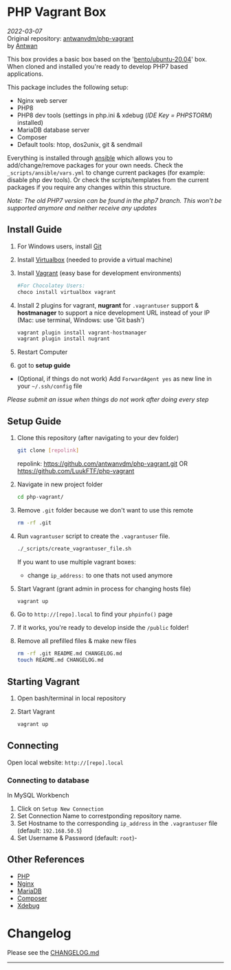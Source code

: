 # PHP Vagrant Box
*2022-03-07*  
Original repository: [antwanvdm/php-vagrant](https://github.com/antwanvdm/php-vagrant)  
by [Antwan](https://github.com/antwanvdm)

This box provides a basic box based on the '[bento/ubuntu-20.04](https://app.vagrantup.com/bento/boxes/ubuntu-20.04)' box.  
When cloned and installed you're ready to develop PHP7 based applications.

This package includes the following setup:

* Nginx web server
* PHP8
* PHP8 dev tools (settings in php.ini & xdebug (*IDE Key = PHPSTORM*) installed)
* MariaDB database server
* Composer
* Default tools: htop, dos2unix, git & sendmail

Everything is installed through [ansible](https://www.ansible.com/) which allows you to add/change/remove packages for your own needs. Check the `_scripts/ansible/vars.yml` to change current packages (for example: disable php dev tools). Or check the scripts/templates from the current packages if you require any changes within this structure.

*Note: The old PHP7 version can be found in the php7 branch. This won't be supported anymore and neither receive any updates*

## Install Guide
1. For Windows users, install [Git](https://git-scm.com/download/win)
2. Install [Virtualbox](https://www.virtualbox.org/wiki/Downloads) (needed to provide a virtual machine)
3. Install [Vagrant](https://www.vagrantup.com/) (easy base for development environments)
    ```bash
    #For Chocolatey Users:  
    choco install virtualbox vagrant
    ```
4. Install 2 plugins for vagrant, **nugrant** for `.vagrantuser` support & **hostmanager** to 
support a nice development URL instead of your IP (Mac: use terminal, Windows: use 'Git bash')

    ```bash
    vagrant plugin install vagrant-hostmanager
    vagrant plugin install nugrant
    ```
5. Restart Computer    
6. got to **setup guide**

- (Optional, if things do not work) Add `ForwardAgent yes` as new line in your `~/.ssh/config` file

*Please submit an issue when things do not work after doing every step*

## Setup Guide
1. Clone this repository (after navigating to your dev folder)
    ```bash
    git clone [repolink]
    ```
    repolink: https://github.com/antwanvdm/php-vagrant.git OR https://github.com/LuukFTF/php-vagrant

2. Navigate in new project folder
    ```bash
    cd php-vagrant/
    ```

3. Remove `.git` folder because we don't want to use this remote 
    ```bash
    rm -rf .git
    ```

4. Run `vagrantuser` script to create the `.vagrantuser` file.  
    ```bash
    ./_scripts/create_vagrantuser_file.sh
    ```

    <!-- BEWARE: Currently needs a manual path fix on Windows!! 
    - in the `.vagrantuser` file change the value for `local_git_path:` from `"/c/...."` to `"c:/...."` -->

    If you want to use multiple vagrant boxes:
    - change `ip_address:` to one thats not used anymore

5. Start Vagrant (grant admin in process for changing hosts file)
    ```bash
    vagrant up
    ```

6. Go to `http://[repo].local` to find your `phpinfo()` page

7. If it works, you're ready to develop inside the `/public` folder!

8. Remove all prefilled files & make new files

    ```bash
    rm -rf .git README.md CHANGELOG.md
    touch README.md CHANGELOG.md
    ```

## Starting Vagrant 

1. Open bash/terminal in local repository

2. Start Vagrant
    ```bash
    vagrant up
    ```

## Connecting

Open local website: `http://[repo].local`

### Connecting to database

In MySQL Workbench
1. Click on `Setup New Connection`
2. Set Connection Name to correstponding repository name.
3. Set Hostname to the corresponding `ip_address` in the `.vagrantuser` file (default: `192.168.50.5`)
4. Set Username & Password (default: `root`)-

## Other References
* [PHP](https://www.php.net/)
* [Nginx](https://www.nginx.com/resources/wiki/)
* [MariaDB](https://mariadb.org/)
* [Composer](https://getcomposer.org/)
* [Xdebug](https://xdebug.org/)

# Changelog
Please see the [CHANGELOG.md](./CHANGELOG.md)


---